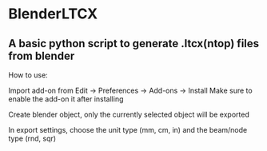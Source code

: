 # BlenderLTCX
## A basic python script to generate .ltcx(ntop) files from blender
How to use:

Import add-on from Edit -> Preferences -> Add-ons -> Install
Make sure to enable the add-on it after installing

Create blender object, only the currently selected object will be exported

In export settings, choose the unit type (mm, cm, in) and the beam/node type (rnd, sqr)
